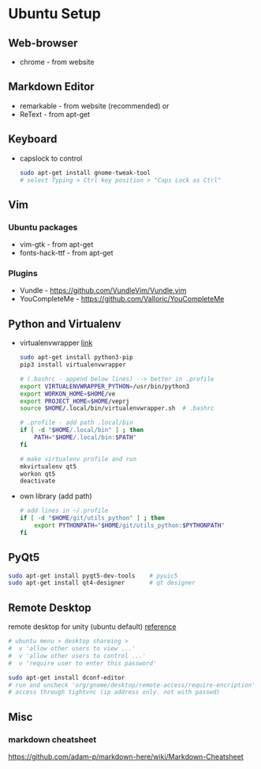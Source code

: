 # Ubuntu Setup

## Web-browser
*  chrome - from website


## Markdown Editor
*  remarkable - from website (recommended)
or
*  ReText - from apt-get

## Keyboard

* capslock to control
  ```sh
  sudo apt-get install gnome-tweak-tool
  # select Typing > Ctrl key position > "Caps Lock as Ctrl"
  ```

## Vim
### Ubuntu packages
*  vim-gtk - from apt-get
*  fonts-hack-ttf - from apt-get
### Plugins
*  Vundle - <https://github.com/VundleVim/Vundle.vim>
*  YouCompleteMe - <https://github.com/Valloric/YouCompleteMe>



## Python and Virtualenv
* virtualenvwrapper [link](http://chrisstrelioff.ws/sandbox/2014/09/04/virtualenv_and_virtualenvwrapper_on_ubuntu_14_04.html#virtualenvs-on-ubuntu-14-04)
  ```sh
  sudo apt-get install python3-pip
  pip3 install virtualenvwrapper
  
  # (.bashrc - append below lines) --> better in .profile
  export VIRTUALENVWRAPPER_PYTHON=/usr/bin/python3
  export WORKON_HOME=$HOME/ve
  export PROJECT_HOME=$HOME/veprj
  source $HOME/.local/bin/virtualenvwrapper.sh  # .bashrc
  
  # .profile - add path .local/bin
  if [ -d "$HOME/.local/bin" ] ; then
      PATH="$HOME/.local/bin:$PATH"
  fi
  
  # make virtualenv profile and run
  mkvirtualenv qt5
  workon qt5
  deactivate
  ```
* own library (add path)
  ```sh
  # add lines in ~/.profile
  if [ -d "$HOME/git/utils_python" ] ; then
      export PYTHONPATH="$HOME/git/utils_python:$PYTHONPATH"
  fi
  ```


## PyQt5
```sh
sudo apt-get install pyqt5-dev-tools    # pyuic5
sudo apt-get install qt4-designer       # qt designer
```

## Remote Desktop

remote desktop for unity (ubuntu default)
[reference](ubuntuhandbook.org/index.php/2016/07/remote-access-ubuntu-16-04)
```sh
# ubuntu menu > desktop shareing >
#  v 'allow other users to view ...'
#  v 'allow other users to control ...'
#  v 'require user to enter this password'

sudo apt-get install dconf-editor
# run and uncheck 'org/gnome/desktop/remote-access/require-encription'
# access through tightvnc (ip address only. not with passwd)
```


## Misc
### markdown cheatsheet
https://github.com/adam-p/markdown-here/wiki/Markdown-Cheatsheet
